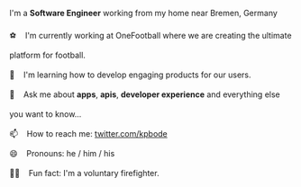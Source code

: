 I'm a **Software Engineer** working from my home near Bremen, Germany

<p style="line-height: 2.5">
⚽️ &nbsp;&nbsp; I'm currently working at OneFootball where we are creating the ultimate platform for football. <br />
🌱 &nbsp;&nbsp; I'm learning how to develop engaging products for our users. <br />
💬 &nbsp;&nbsp; Ask me about <b>apps</b>, <b>apis</b>, <b>developer experience</b> and everything else you want to know… <br />
📫 &nbsp;&nbsp; How to reach me: <a href="https://twitter.com/kpbode">twitter.com/kpbode</a> <br />
😄 &nbsp;&nbsp; Pronouns: he / him / his <br />
👨‍🚒 &nbsp;&nbsp; Fun fact: I'm a voluntary firefighter. <br />
</p>

